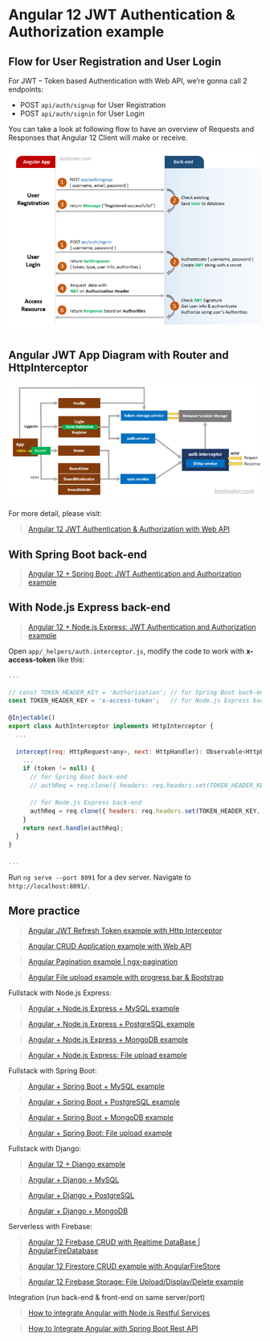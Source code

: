 # Angular 12 JWT Authentication & Authorization example

## Flow for User Registration and User Login
For JWT – Token based Authentication with Web API, we’re gonna call 2 endpoints:
- POST `api/auth/signup` for User Registration
- POST `api/auth/signin` for User Login

You can take a look at following flow to have an overview of Requests and Responses that Angular 12 Client will make or receive.

![angular-12-jwt-authentication-flow](angular-12-jwt-authentication-flow.png)

## Angular JWT App Diagram with Router and HttpInterceptor
![angular-12-jwt-authentication-overview](angular-12-jwt-authentication-overview.png)

For more detail, please visit:
> [Angular 12 JWT Authentication & Authorization with Web API](https://bezkoder.com/angular-12-jwt-auth/)

## With Spring Boot back-end

> [Angular 12 + Spring Boot: JWT Authentication and Authorization example](https://bezkoder.com/angular-12-spring-boot-jwt-auth/)

## With Node.js Express back-end

> [Angular 12 + Node.js Express: JWT Authentication and Authorization example](https://bezkoder.com/node-js-angular-12-jwt-auth/)

Open `app/_helpers/auth.interceptor.js`, modify the code to work with **x-access-token** like this:
```js
...

// const TOKEN_HEADER_KEY = 'Authorization'; // for Spring Boot back-end
const TOKEN_HEADER_KEY = 'x-access-token';   // for Node.js Express back-end

@Injectable()
export class AuthInterceptor implements HttpInterceptor {
  ...

  intercept(req: HttpRequest<any>, next: HttpHandler): Observable<HttpEvent<any>> {
    ...
    if (token != null) {
      // for Spring Boot back-end
      // authReq = req.clone({ headers: req.headers.set(TOKEN_HEADER_KEY, 'Bearer ' + token) });

      // for Node.js Express back-end
      authReq = req.clone({ headers: req.headers.set(TOKEN_HEADER_KEY, token) });
    }
    return next.handle(authReq);
  }
}

...
```

Run `ng serve --port 8091` for a dev server. Navigate to `http://localhost:8091/`.

## More practice
> [Angular JWT Refresh Token example with Http Interceptor](https://www.bezkoder.com/angular-12-refresh-token/)

> [Angular CRUD Application example with Web API](https://bezkoder.com/angular-12-crud-app/)

> [Angular Pagination example | ngx-pagination](https://bezkoder.com/angular-12-pagination-ngx/)

> [Angular File upload example with progress bar & Bootstrap](https://bezkoder.com/angular-12-file-upload/)

Fullstack with Node.js Express:
> [Angular + Node.js Express + MySQL example](https://bezkoder.com/angular-12-node-js-express-mysql/)

> [Angular + Node.js Express + PostgreSQL example](https://bezkoder.com/angular-12-node-js-express-postgresql/)

> [Angular + Node.js Express + MongoDB example](https://bezkoder.com/angular-12-mongodb-node-js-express/)

> [Angular + Node.js Express: File upload example](https://bezkoder.com/angular-12-node-js-file-upload/)

Fullstack with Spring Boot:
> [Angular + Spring Boot + MySQL example](https://bezkoder.com/angular-12-spring-boot-mysql/)

> [Angular + Spring Boot + PostgreSQL example](https://bezkoder.com/angular-12-spring-boot-postgresql/)

> [Angular + Spring Boot + MongoDB example](https://bezkoder.com/angular-12-spring-boot-mongodb/)

> [Angular + Spring Boot: File upload example](https://bezkoder.com/angular-12-spring-boot-file-upload/)

Fullstack with Django:
> [Angular 12 + Django example](https://bezkoder.com/django-angular-12-crud-rest-framework/)

> [Angular + Django + MySQL](https://bezkoder.com/django-angular-mysql/)

> [Angular + Django + PostgreSQL](https://bezkoder.com/django-angular-postgresql/)

> [Angular + Django + MongoDB](https://bezkoder.com/django-angular-mongodb/)

Serverless with Firebase:
> [Angular 12 Firebase CRUD with Realtime DataBase | AngularFireDatabase](https://bezkoder.com/angular-12-firebase-crud/)

> [Angular 12 Firestore CRUD example with AngularFireStore](https://bezkoder.com/angular-12-firestore-crud-angularfirestore/)

> [Angular 12 Firebase Storage: File Upload/Display/Delete example](https://bezkoder.com/angular-12-file-upload-firebase-storage/)

Integration (run back-end & front-end on same server/port)
> [How to integrate Angular with Node.js Restful Services](https://bezkoder.com/integrate-angular-12-node-js/)

> [How to Integrate Angular with Spring Boot Rest API](https://bezkoder.com/integrate-angular-12-spring-boot/)